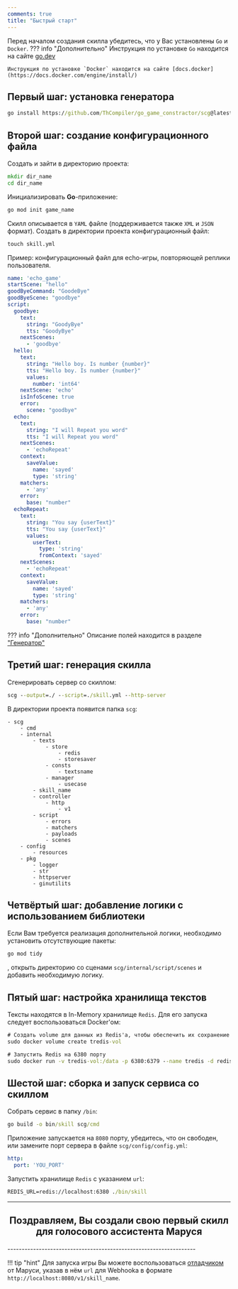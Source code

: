 ```yaml
---
comments: true
title: "Быстрый старт"
---
```

Перед началом создания скилла убедитесь, что у Вас установлены `Go` и `Docker`.
??? info "Дополнительно"
    Инструкция по установке `Go` находится на сайте [go.dev](https://go.dev/learn/)

    Инструкция по установке `Docker` находится на сайте [docs.docker](https://docs.docker.com/engine/install/)

## Первый шаг: установка генератора
```cmd
go install https://github.com/ThCompiler/go_game_constractor/scg@latest
```

## Второй шаг: создание конфигурационного файла
Создать и зайти в директорию проекта:
```cmd
mkdir dir_name
cd dir_name
```

Инициализировать **Go**-приложение:
```cmd
go mod init game_name
```

Скилл описывается в `YAML` файле (поддерживается также `XML` и `JSON` формат).
Создать в директории проекта конфигурационный файл:
```cmd
touch skill.yml
```

Пример: конфигурационный файл для echo-игры, повторяющей реплики пользователя.

```yaml
name: 'echo_game'
startScene: "hello"
goodByeCommand: "GoodeBye"
goodByeScene: "goodbye"
script:
  goodbye:
    text:
      string: "GoodyBye"
      tts: "GoodyBye"
    nextScenes:
      - 'goodbye'
  hello:
    text:
      string: "Hello boy. Is number {number}"
      tts: "Hello boy. Is number {number}"
      values:
        number: 'int64'
    nextScene: 'echo'
    isInfoScene: true
    error:
      scene: "goodbye"
  echo:
    text:
      string: "I will Repeat you word"
      tts: "I will Repeat you word"
    nextScenes:
      - 'echoRepeat'
    context:
      saveValue:
        name: 'sayed'
        type: 'string'
    matchers:
      - 'any'
    error:
      base: "number"
  echoRepeat:
    text:
      string: "You say {userText}"
      tts: "You say {userText}"
      values:
        userText: 
          type: 'string'
          fromContext: 'sayed'
    nextScenes:
      - 'echoRepeat'
    context:
      saveValue:
        name: 'sayed'
        type: 'string'
    matchers:
      - 'any'
    error:
      base: "number"
```

??? info "Дополнительно"
    Описание полей находится в разделе ["Генератор"](./gen_fields.md)

## Третий шаг: генерация скилла

Сгенерировать сервер со скиллом:
```cmd
scg --output=./ --script=./skill.yml --http-server
```

В директории проекта появится папка `scg`:
```
- scg
    - cmd
    - internal
        - texts
            - store
                - redis
                - storesaver
            - consts
                - textsname
            - manager
                - usecase
        - skill_name
        - controller
            - http
                - v1
        - script
            - errors
            - matchers
            - payloads
            - scenes
    - config
        - resources
    - pkg
        - logger
        - str
        - httpserver
        - ginutilits
```

## Четвёртый шаг: добавление логики с использованием библиотеки
Если Вам требуется реализация дополнительной логики, необходимо установить отсутствующие пакеты:
```cmd
go mod tidy
```
, открыть директорию со сценами `scg/internal/script/scenes` и добавить необходимую логику.

## Пятый шаг: настройка хранилища текстов
Тексты находятся в In-Memory хранилище `Redis`. Для его запуска следует воспользоваться Docker'ом:
```cmd
# Создать volume для данных из Redis'а, чтобы обеспечить их сохранение при перезапуске хранилища
sudo docker volume create tredis-vol

# Запустить Redis на 6380 порту
sudo docker run -v tredis-vol:/data -p 6380:6379 --name tredis -d redis redis-server  --save 60 1 --loglevel warning
```

## Шестой шаг: сборка и запуск сервиса со скиллом

Собрать сервис в папку `/bin`:
```cmd
go build -o bin/skill scg/cmd
```

Приложение запускается на `8080` порту, убедитесь, что он свободен, или замените порт сервера в файле `scg/config/config.yml`:
```yaml
http:
  port: 'YOU_PORT'
```

Запустить хранилище `Redis` с указанием `url`:
```cmd
REDIS_URL=redis://localhost:6380 ./bin/skill
```

------------------------------------------------------------------
<h2 align="center">Поздравляем, Вы создали свою первый скилл для голосового ассистента Маруся</h2>
------------------------------------------------------------------

!!! tip "hint"
    Для запуска игры Вы можете воспользоваться [отладчиком](https://skill-debugger.marusia.mail.ru/) от Маруси, указав в нём
    `url` для Webhookа в формате `http://localhost:8080/v1/skill_name`.

